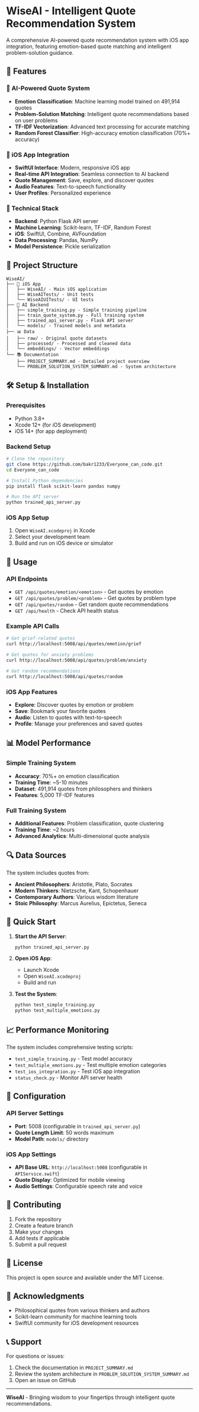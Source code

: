 # WiseAI - Intelligent Quote Recommendation System

A comprehensive AI-powered quote recommendation system with iOS app integration, featuring emotion-based quote matching and intelligent problem-solution guidance.

## 🚀 Features

### 🤖 AI-Powered Quote System
- **Emotion Classification**: Machine learning model trained on 491,914 quotes
- **Problem-Solution Matching**: Intelligent quote recommendations based on user problems
- **TF-IDF Vectorization**: Advanced text processing for accurate matching
- **Random Forest Classifier**: High-accuracy emotion classification (70%+ accuracy)

### 📱 iOS App Integration
- **SwiftUI Interface**: Modern, responsive iOS app
- **Real-time API Integration**: Seamless connection to AI backend
- **Quote Management**: Save, explore, and discover quotes
- **Audio Features**: Text-to-speech functionality
- **User Profiles**: Personalized experience

### 🔧 Technical Stack
- **Backend**: Python Flask API server
- **Machine Learning**: Scikit-learn, TF-IDF, Random Forest
- **iOS**: SwiftUI, Combine, AVFoundation
- **Data Processing**: Pandas, NumPy
- **Model Persistence**: Pickle serialization

## 📁 Project Structure

```
WiseAI/
├── 📱 iOS App
│   ├── WiseAI/ - Main iOS application
│   ├── WiseAITests/ - Unit tests
│   └── WiseAIUITests/ - UI tests
├── 🤖 AI Backend
│   ├── simple_training.py - Simple training pipeline
│   ├── train_quote_system.py - Full training system
│   ├── trained_api_server.py - Flask API server
│   └── models/ - Trained models and metadata
├── 📊 Data
│   ├── raw/ - Original quote datasets
│   ├── processed/ - Processed and cleaned data
│   └── embeddings/ - Vector embeddings
└── 📚 Documentation
    ├── PROJECT_SUMMARY.md - Detailed project overview
    └── PROBLEM_SOLUTION_SYSTEM_SUMMARY.md - System architecture
```

## 🛠️ Setup & Installation

### Prerequisites
- Python 3.8+
- Xcode 12+ (for iOS development)
- iOS 14+ (for app deployment)

### Backend Setup
```bash
# Clone the repository
git clone https://github.com/bakr1233/Everyone_can_code.git
cd Everyone_can_code

# Install Python dependencies
pip install flask scikit-learn pandas numpy

# Run the API server
python trained_api_server.py
```

### iOS App Setup
1. Open `WiseAI.xcodeproj` in Xcode
2. Select your development team
3. Build and run on iOS device or simulator

## 🎯 Usage

### API Endpoints
- `GET /api/quotes/emotion/<emotion>` - Get quotes by emotion
- `GET /api/quotes/problem/<problem>` - Get quotes by problem type
- `GET /api/quotes/random` - Get random quote recommendations
- `GET /api/health` - Check API health status

### Example API Calls
```bash
# Get grief-related quotes
curl http://localhost:5008/api/quotes/emotion/grief

# Get quotes for anxiety problems
curl http://localhost:5008/api/quotes/problem/anxiety

# Get random recommendations
curl http://localhost:5008/api/quotes/random
```

### iOS App Features
- **Explore**: Discover quotes by emotion or problem
- **Save**: Bookmark your favorite quotes
- **Audio**: Listen to quotes with text-to-speech
- **Profile**: Manage your preferences and saved quotes

## 📊 Model Performance

### Simple Training System
- **Accuracy**: 70%+ on emotion classification
- **Training Time**: ~5-10 minutes
- **Dataset**: 491,914 quotes from philosophers and thinkers
- **Features**: 5,000 TF-IDF features

### Full Training System
- **Additional Features**: Problem classification, quote clustering
- **Training Time**: ~2 hours
- **Advanced Analytics**: Multi-dimensional quote analysis

## 🔍 Data Sources

The system includes quotes from:
- **Ancient Philosophers**: Aristotle, Plato, Socrates
- **Modern Thinkers**: Nietzsche, Kant, Schopenhauer
- **Contemporary Authors**: Various wisdom literature
- **Stoic Philosophy**: Marcus Aurelius, Epictetus, Seneca

## 🚀 Quick Start

1. **Start the API Server**:
   ```bash
   python trained_api_server.py
   ```

2. **Open iOS App**:
   - Launch Xcode
   - Open `WiseAI.xcodeproj`
   - Build and run

3. **Test the System**:
   ```bash
   python test_simple_training.py
   python test_multiple_emotions.py
   ```

## 📈 Performance Monitoring

The system includes comprehensive testing scripts:
- `test_simple_training.py` - Test model accuracy
- `test_multiple_emotions.py` - Test multiple emotion categories
- `test_ios_integration.py` - Test iOS app integration
- `status_check.py` - Monitor API server health

## 🔧 Configuration

### API Server Settings
- **Port**: 5008 (configurable in `trained_api_server.py`)
- **Quote Length Limit**: 50 words maximum
- **Model Path**: `models/` directory

### iOS App Settings
- **API Base URL**: `http://localhost:5008` (configurable in `APIService.swift`)
- **Quote Display**: Optimized for mobile viewing
- **Audio Settings**: Configurable speech rate and voice

## 🤝 Contributing

1. Fork the repository
2. Create a feature branch
3. Make your changes
4. Add tests if applicable
5. Submit a pull request

## 📄 License

This project is open source and available under the MIT License.

## 🙏 Acknowledgments

- Philosophical quotes from various thinkers and authors
- Scikit-learn community for machine learning tools
- SwiftUI community for iOS development resources

## 📞 Support

For questions or issues:
1. Check the documentation in `PROJECT_SUMMARY.md`
2. Review the system architecture in `PROBLEM_SOLUTION_SYSTEM_SUMMARY.md`
3. Open an issue on GitHub

---

**WiseAI** - Bringing wisdom to your fingertips through intelligent quote recommendations.
